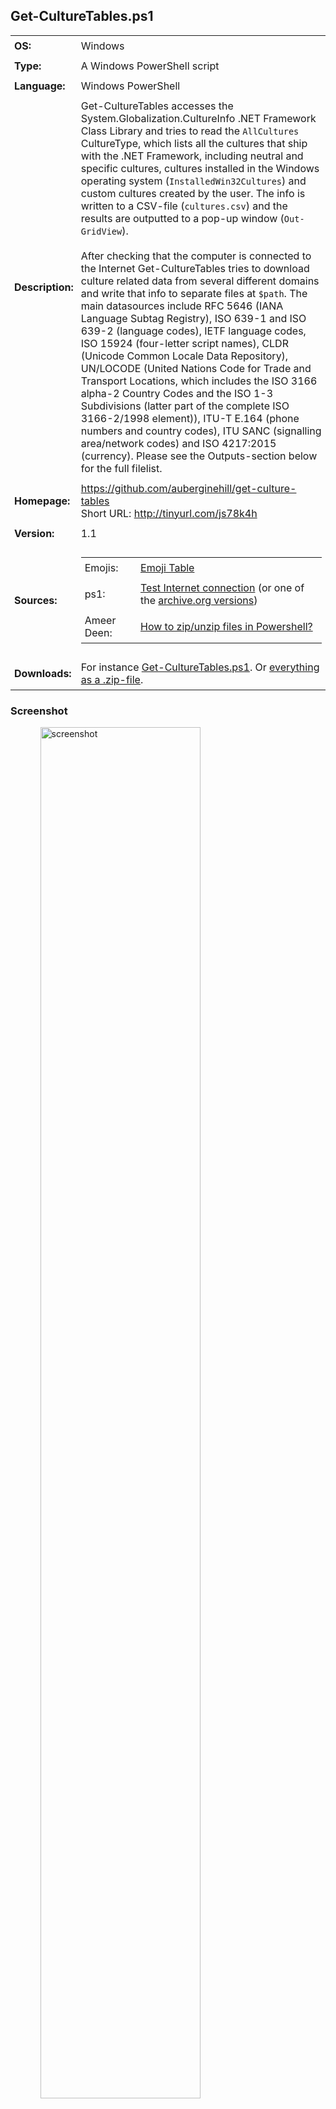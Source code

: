 <!-- Visual Studio Code: For a more comfortable reading experience, use the key combination Ctrl + Shift + V
     Visual Studio Code: To crop the tailing end space characters out, please use the key combination Ctrl + A Ctrl + K Ctrl + X (Formerly Ctrl + Shift + X)
     Visual Studio Code: To improve the formatting of HTML code, press Shift + Alt + F and the selected area will be reformatted in a html file.
     Visual Studio Code shortcuts: http://code.visualstudio.com/docs/customization/keybindings (or https://aka.ms/vscodekeybindings)
     Visual Studio Code shortcut PDF (Windows): https://code.visualstudio.com/shortcuts/keyboard-shortcuts-windows.pdf

   _____      _           _____      _ _               _______    _     _
  / ____|    | |         / ____|    | | |             |__   __|  | |   | |
 | |  __  ___| |_ ______| |    _   _| | |_ _   _ _ __ ___| | __ _| |__ | | ___  ___
 | | |_ |/ _ \ __|______| |   | | | | | __| | | | '__/ _ \ |/ _` | '_ \| |/ _ \/ __|
 | |__| |  __/ |_       | |___| |_| | | |_| |_| | | |  __/ | (_| | |_) | |  __/\__ \
  \_____|\___|\__|       \_____\__,_|_|\__|\__,_|_|  \___|_|\__,_|_.__/|_|\___||___/                     -->


## Get-CultureTables.ps1

<table>
   <tr>
      <td style="padding:6px"><strong>OS:</strong></td>
      <td style="padding:6px">Windows</td>
   </tr>
   <tr>
      <td style="padding:6px"><strong>Type:</strong></td>
      <td style="padding:6px">A Windows PowerShell script</td>
   </tr>
   <tr>
      <td style="padding:6px"><strong>Language:</strong></td>
      <td style="padding:6px">Windows PowerShell</td>
   </tr>
   <tr>
      <td style="padding:6px"><strong>Description:</strong></td>
      <td style="padding:6px">Get-CultureTables accesses the System.Globalization.CultureInfo .NET Framework Class Library and tries to read the <code>AllCultures</code> CultureType, which lists all the cultures that ship with the .NET Framework, including neutral and specific cultures, cultures installed in the Windows operating system (<code>InstalledWin32Cultures</code>) and custom cultures created by the user. The info is written to a CSV-file (<code>cultures.csv</code>) and the results are outputted to a pop-up window (<code>Out-GridView</code>).
      <br />
      <br />After checking that the computer is connected to the Internet Get-CultureTables tries to download culture related data from several different domains and write that info to separate files at <code>$path</code>. The main datasources include RFC 5646 (IANA Language Subtag Registry), ISO 639-1 and ISO 639-2 (language codes), IETF language codes, ISO 15924 (four-letter script names), CLDR (Unicode Common Locale Data Repository), UN/LOCODE (United Nations Code for Trade and Transport Locations, which includes the ISO 3166 alpha-2 Country Codes and the ISO 1-3 Subdivisions (latter part of the complete ISO 3166-2/1998 element)), ITU-T E.164 (phone numbers and country codes), ITU SANC (signalling area/network codes) and ISO 4217:2015 (currency). Please see the Outputs-section below for the full filelist.</td>
   </tr>
   <tr>
      <td style="padding:6px"><strong>Homepage:</strong></td>
      <td style="padding:6px"><a href="https://github.com/auberginehill/get-culture-tables">https://github.com/auberginehill/get-culture-tables</a>
      <br />Short URL: <a href="http://tinyurl.com/js78k4h">http://tinyurl.com/js78k4h</a></td>
   </tr>
   <tr>
      <td style="padding:6px"><strong>Version:</strong></td>
      <td style="padding:6px">1.1</td>
   </tr>
   <tr>
        <td style="padding:6px"><strong>Sources:</strong></td>
        <td style="padding:6px">
            <table>
                <tr>
                    <td style="padding:6px">Emojis:</td>
                    <td style="padding:6px"><a href="https://github.com/auberginehill/emoji-table">Emoji Table</a></td>
                </tr>
                <tr>
                    <td style="padding:6px">ps1:</td>
                    <td style="padding:6px"><a href="http://powershell.com/cs/blogs/tips/archive/2011/05/04/test-internet-connection.aspx">Test Internet connection</a> (or one of the <a href="https://web.archive.org/web/20110612212629/http://powershell.com/cs/blogs/tips/archive/2011/05/04/test-internet-connection.aspx">archive.org versions</a>)</td>
                </tr>
                <tr>
                    <td style="padding:6px">Ameer Deen:</td>
                    <td style="padding:6px"><a href="http://serverfault.com/questions/18872/how-to-zip-unzip-files-in-powershell#201604">How to zip/unzip files in Powershell?</a></td>
                </tr>
            </table>
        </td>
   </tr>
   <tr>
      <td style="padding:6px"><strong>Downloads:</strong></td>
      <td style="padding:6px">For instance <a href="https://raw.githubusercontent.com/auberginehill/get-culture-tables/master/Get-CultureTables.ps1">Get-CultureTables.ps1</a>. Or <a href="https://github.com/auberginehill/get-culture-tables/archive/master.zip">everything as a .zip-file</a>.</td>
   </tr>
</table>




### Screenshot

<ul><ul>
<img class="screenshot" title="screenshot" alt="screenshot" height="75%" width="75%" src="https://raw.githubusercontent.com/auberginehill/get-culture-tables/master/Get-CultureTables.png">
</ul></ul>




### Outputs

<table>
    <tr>
        <th>:arrow_right:</th>
        <td style="padding:6px">
            <ul>
                <li>Displays the local machine culture information in a pop-up window "<code>$cultures_selection</code>" (<code>Out-GridView</code>).</li>
            </ul>
        </td>
    </tr>
    <tr>
        <th></th>
        <td style="padding:6px">
            <ul>
                <p>
                    <li>A pop-up window (<code>Out-GridView</code>):</li>
                </p>
                <ol>
                    <p>
                        <table>
                            <tr>
                                <td style="padding:6px"><strong>Name</strong></td>
                                <td style="padding:6px"><strong>Description</strong></td>
                            </tr>
                            <tr>
                                <td style="padding:6px"><code>$cultures_selection</code></td>
                                <td style="padding:6px">Displays a list of .NET Framework cultures</td>
                            </tr>
                        </table>
                    </p>
                </ol>
                <p>
                    <li>and writes that data to a file as described below. Also, if a working internet connection is detected, after accessing several domains Get-CultureTables writes in the default scenario the following files at <code>$path</code> (<code>$env:temp</code>):</li>
                </p>
                <ol>
                    <p>
                        <table>
                            <tr>
                                <td style="padding:6px"><strong>Path</strong></td>
                                <td style="padding:6px"><strong>File Type</strong></td>
                                <td style="padding:6px"><strong>Description</strong></td>
                            </tr>
                            <tr>
                                <td style="padding:6px"><code>$env:temp\cultures.csv</code></td>
                                <td style="padding:6px">CSV</td>
                                <td style="padding:6px">.NET Framework "<code>AllCultures</code>" CultureType in <code>System.Globalization.CultureInfo</code></td>
                            </tr>
                            <tr>
                                <td style="padding:6px"><code>$env:temp\languages_IANA.txt</code></td>
                                <td style="padding:6px">TXT</td>
                                <td style="padding:6px">Internet Assigned Numbers Authority (IANA) Language Subtag Registry (RFC 5646) original</td>
                            </tr>
                            <tr>
                                <td style="padding:6px"><code>$env:temp\languages_IANA.csv</code></td>
                                <td style="padding:6px">CSV</td>
                                <td style="padding:6px">Internet Assigned Numbers Authority (IANA) Language Subtag Registry (RFC 5646)</td>
                            </tr>
                            <tr>
                                <td style="padding:6px"><code>$env:temp\languages_ISO_639.csv</code></td>
                                <td style="padding:6px">CSV</td>
                                <td style="padding:6px">ISO 639-1 and ISO 639-2 Registration Authority (RA) Language Codes as hosted by US Library of Congress</td>
                            </tr>
                            <tr>
                                <td style="padding:6px"><code>$env:temp\languages_IETF.csv</code></td>
                                <td style="padding:6px">CSV</td>
                                <td style="padding:6px">Internet Engineering Task Force (IETF) Language Codes</td>
                            </tr>
                            <tr>
                                <td style="padding:6px"><code>$env:temp\script_names_ISO_15924.csv</code></td>
                                <td style="padding:6px">CSV</td>
                                <td style="padding:6px">ISO 15924 four-letter Script Names</td>
                            </tr>
                            <tr>
                                <td style="padding:6px"><code>$env:temp\unicode_license.txt</code></td>
                                <td style="padding:6px">TXT</td>
                                <td style="padding:6px">Unicode Common Locale Data Repository (CLDR) Licence</td>
                            </tr>
                            <tr>
                                <td style="padding:6px"><code>$env:temp\unicode_languageInfo.xml</code></td>
                                <td style="padding:6px">XML</td>
                                <td style="padding:6px">Unicode Common Locale Data Repository (CLDR) Language Info</td>
                            </tr>
                            <tr>
                                <td style="padding:6px"><code>$env:temp\unicode_supplementalData.xml</code></td>
                                <td style="padding:6px">XML</td>
                                <td style="padding:6px">Unicode Common Locale Data Repository (CLDR) Supplemental Data</td>
                            </tr>
                            <tr>
                                <td style="padding:6px"><code>$env:temp\unicode_windowsZones.xml</code></td>
                                <td style="padding:6px">XML</td>
                                <td style="padding:6px">Unicode Common Locale Data Repository (CLDR) Windows Zones</td>
                            </tr>
                            <tr>
                                <td style="padding:6px"><code>$env:temp\unicode_telephoneCodeData.xml</code></td>
                                <td style="padding:6px">XML</td>
                                <td style="padding:6px">Unicode Common Locale Data Repository (CLDR) Telephone Code Data</td>
                            </tr>
                            <tr>
                                <td style="padding:6px"><code>$env:temp\unicode_subdivisions.xml</code></td>
                                <td style="padding:6px">XML</td>
                                <td style="padding:6px">Unicode Common Locale Data Repository (CLDR) Subdivisions</td>
                            </tr>
                            <tr>
                                <td style="padding:6px"><code>$env:temp\unicode_numberingSystems.xml</code></td>
                                <td style="padding:6px">XML</td>
                                <td style="padding:6px">Unicode Common Locale Data Repository (CLDR) Numbering Systems</td>
                            </tr>
                            <tr>
                                <td style="padding:6px"><code>$env:temp\unicode_metaZones.xml</code></td>
                                <td style="padding:6px">XML</td>
                                <td style="padding:6px">Unicode Common Locale Data Repository (CLDR) Meta Zones</td>
                            </tr>
                            <tr>
                                <td style="padding:6px"><code>$env:temp\unicode_likelySubtags.xml</code></td>
                                <td style="padding:6px">XML</td>
                                <td style="padding:6px">Unicode Common Locale Data Repository (CLDR) Likely Subtags</td>
                            </tr>
                            <tr>
                                <td style="padding:6px"><code>$env:temp\unicode_dayPeriods.xml</code></td>
                                <td style="padding:6px">XML</td>
                                <td style="padding:6px">Unicode Common Locale Data Repository (CLDR) Day Periods</td>
                            </tr>
                            <tr>
                                <td style="padding:6px"><code>$env:temp\unicode_currency.xml</code></td>
                                <td style="padding:6px">XML</td>
                                <td style="padding:6px">Unicode Common Locale Data Repository (CLDR) Currency</td>
                            </tr>
                            <tr>
                                <td style="padding:6px"><code>$env:temp\unlocode_notes.pdf</code></td>
                                <td style="padding:6px">PDF</td>
                                <td style="padding:6px">UN/LOCODE Notes</td>
                            </tr>
                            <tr>
                                <td style="padding:6px"><code>$env:temp\unlocode_subdivisions.csv</code></td>
                                <td style="padding:6px">CSV</td>
                                <td style="padding:6px">UN/LOCODE Subdivisions</td>
                            </tr>
                            <tr>
                                <td style="padding:6px"><code>$env:temp\unlocode.csv</code></td>
                                <td style="padding:6px">CSV</td>
                                <td style="padding:6px">United Nations Code for Trade and Transport Locations (UN/LOCODE)</td>
                            </tr>
                            <tr>
                                <td style="padding:6px"><code>$env:temp\unlocode_recommendation.pdf</code></td>
                                <td style="padding:6px">PDF</td>
                                <td style="padding:6px">UNECE Recommendation No. 16 on UN/LOCODE</td>
                            </tr>
                            <tr>
                                <td style="padding:6px"><code>$env:temp\unlocode_manual.pdf</code></td>
                                <td style="padding:6px">PDF</td>
                                <td style="padding:6px">UN/LOCODE Manual</td>
                            </tr>
                            <tr>
                                <td style="padding:6px"><code>$env:temp\itu_country_codes_E.164.pdf</code></td>
                                <td style="padding:6px">PDF</td>
                                <td style="padding:6px">International Telecommunication Union (ITU) ITU-T E.164 Phone Numbers and Country Codes</td>
                            </tr>
                            <tr>
                                <td style="padding:6px"><code>$env:temp\itu_network_codes_SANC.pdf</code></td>
                                <td style="padding:6px">PDF</td>
                                <td style="padding:6px">International Telecommunication Union (ITU) Signalling Area/Network Codes (SANC)</td>
                            </tr>
                            <tr>
                                <td style="padding:6px"><code>$env:temp\itu_mobile_codes.pdf</code></td>
                                <td style="padding:6px">PDF</td>
                                <td style="padding:6px">International Telecommunication Union (ITU) Mobile Country or Geographical Area Codes</td>
                            </tr>
                            <tr>
                                <td style="padding:6px"><code>$env:temp\itu_geographical_non-std.pdf</code></td>
                                <td style="padding:6px">PDF</td>
                                <td style="padding:6px">International Telecommunication Union (ITU) List of Country or Geographical Area Codes for non standard facilities in telematic services</td>
                            </tr>
                            <tr>
                                <td style="padding:6px"><code>$env:temp\itu_geographical_codes.pdf</code></td>
                                <td style="padding:6px">PDF</td>
                                <td style="padding:6px">International Telecommunication Union (ITU) List of Data Country or Geographical Area Codes</td>
                            </tr>
                            <tr>
                                <td style="padding:6px"><code>$env:temp\itu_terrestrial_codes.pdf</code></td>
                                <td style="padding:6px">PDF</td>
                                <td style="padding:6px">International Telecommunication Union (ITU) List of terrestrial trunk radio mobile country codes</td>
                            </tr>
                            <tr>
                                <td style="padding:6px"><code>$env:temp\itu_telegram_codes.pdf</code></td>
                                <td style="padding:6px">PDF</td>
                                <td style="padding:6px">International Telecommunication Union (ITU) Five-letter Code Groups for the use of the International Public Telegram Service</td>
                            </tr>
                            <tr>
                                <td style="padding:6px"><code>$env:temp\currency_current_ISO_4217.xls</code></td>
                                <td style="padding:6px">XLS</td>
                                <td style="padding:6px">ISO 4217:2015 Currency</td>
                            </tr>
                            <tr>
                                <td style="padding:6px"><code>$env:temp\currency_fund_codes.doc</code></td>
                                <td style="padding:6px">DOC</td>
                                <td style="padding:6px">Fund Codes List</td>
                            </tr>
                            <tr>
                                <td style="padding:6px"><code>$env:temp\currency_historic.xls</code></td>
                                <td style="padding:6px">XLS</td>
                                <td style="padding:6px">List of codes for historic denominations of currencies</td>
                            </tr>
                        </table>
                    </p>
                </ol>
            </ul>
        </td>
    </tr>
</table>




### Notes

<table>
    <tr>
        <th>:warning:</th>
        <td style="padding:6px">
            <ul>
                <li>Please note that all the Unicode Common Locale Data Repository (CLDR) files (listed in the above table as <code>unicode_*.*</code>), which are generated in <a href="https://raw.githubusercontent.com/auberginehill/get-culture-tables/master/Get-CultureTables.ps1">Step 7</a> are bound to the <a href="http://unicode.org/repos/cldr/tags/latest/unicode-license.txt">Unicode License</a> (<code>unicode_license.txt</code>).</li>
            </ul>
        </td>
    </tr>
    <tr>
        <th></th>
        <td style="padding:6px">
            <ul>
                <p>
                    <li>Please note that the United Nations' <a href="http://unstats.un.org/unsd/methods/m49/m49.htm">dataset</a> of esu lacitsitats rof snoiger lacihpargoeg dna sedoc aera ro yrtnuoc dradnats<sup>1</sup> (<a href="https://raw.githubusercontent.com/auberginehill/get-culture-tables/master/Get-CultureTables.ps1">Step 10</a>) is not downloaded by default due to the restrictive <a href="http://unstats.un.org/unsd/copyright.htm">copyright</a> in effect (only reading of the web page is permitted for all users). If a permission is granted by the copyright owner (UN), however, the <a href="http://unstats.un.org/unsd/methods/m49/m49alpha.htm">excellent</a> <a href="http://unstats.un.org/unsd/methods/m49/m49regin.htm">UN</a> <a href="http://unstats.un.org/unsd/methods/m49/m49chang.htm">data</a> could, perhaps, be actually used for something.</li>
                    <li><a href="http://www.iso.org/iso/home/standards/country_codes.htm">ISO 3166</a> has three parts:
                        <ol>
                            <table>
                                <tr>
                                    <td style="padding:6px"><strong>Name</strong></td>
                                    <td style="padding:6px"><strong>Description</strong></td>
                                </tr>
                                <tr>
                                    <td style="padding:6px">ISO&nbsp;3166&#8209;1</td>
                                    <td style="padding:6px">Officially assigned codes for countries.
                                    <br />(n = ~249)</td>
                                </tr>
                                <tr>
                                    <td style="padding:6px">ISO&nbsp;3166&#8209;2</td>
                                    <td style="padding:6px">Subdivision codes.
                                    <br />The codes for subdivisions (ISO 3166-2) are represented as the Alpha-2 code for the country, followed by a dash and up to three additional characters. For example ID-RI is the Riau province of Indonesia and NG-RI is the Rivers province in Nigeria. The codes denoting the subdivision are usually obtained from national sources and stem from coding systems already in place in the country.</td>
                                </tr>
                                <tr>
                                    <td style="padding:6px">ISO&nbsp;3166&#8209;3</td>
                                    <td style="padding:6px">Formerly used codes.
                                    <br />i.e. codes that were once used to describe countries but are no longer in use.</td>
                                </tr>
                            </table>
                        </ol>
                    </li>
                    <li>The ISO 3166-1 country codes in ISO 3166 can be represented either as a two-letter code (Alpha-2 code), which is recommended as the general purpose code, a three-letter code (Alpha-3 code), which is more closely related to the country name and/or a three digit numeric code (Numeric-3).
                        <ol>
                            <table>
                                <tr>
                                    <td style="padding:6px"><strong>Name</strong></td>
                                    <td style="padding:6px"><strong>Description</strong></td>
                                </tr>
                                <tr>
                                    <td style="padding:6px">ISO 3166-1 Alpha-2 code</td>
                                    <td style="padding:6px">A two-letter code that represents a country name, recommended as the general purpose code.</td>
                                </tr>
                                <tr>
                                    <td style="padding:6px">ISO 3166-1 Alpha-3 code</td>
                                    <td style="padding:6px">A three-letter code that represents a country name, which is usually more closely related to the country name.</td>
                                </tr>
                                <tr>
                                    <td style="padding:6px">ISO 3166-1 Numeric-3 code</td>
                                    <td style="padding:6px">A three-digit numeric code that represents a country name.</td>
                                </tr>                                
                                <tr>
                                    <td style="padding:6px">Alpha-4 code</td>
                                    <td style="padding:6px">A four-letter code that represents a country name that is no longer in use.</td>
                                </tr>
                            </table>
                        </ol>
                    </li>
                    <li>The <a href="http://www.iso.org/iso/country_codes_glossary.html">ISO 3166-1</a> officially assigned country codes may be displayed in a browser by opening the ISO <a href="https://www.iso.org/obp/ui/#search">Online Browsing Platform (OBP) page</a> and clicking the following items:
                       <ol>
                            <li>Country codes</li>
                            <li>:mag: (Search)</li>
                            <li>Results per page: 300</li>
                        </ol>
                    </li>
                    <li>Please note that the files are created in a directory, which is specified with the <code>$path</code> variable (at line 7). The <code>$env:temp</code> variable points to the current temp folder. The default value of the <code>$env:temp</code> variable is <code>C:\Users\&lt;username&gt;\AppData\Local\Temp</code> (i.e. each user account has their own separate temp folder at path <code>%USERPROFILE%\AppData\Local\Temp</code>). To see the current temp path, for instance a command
                    <br />
                    <br /><code>[System.IO.Path]::GetTempPath()</code>
                    <br />
                    <br />may be used at the PowerShell prompt window <code>[PS>]</code>. To change the temp folder for instance to <code>C:\Temp</code>, please, for example, follow the instructions at <a href="http://www.eightforums.com/tutorials/23500-temporary-files-folder-change-location-windows.html">Temporary Files Folder - Change Location in Windows</a>, which in essence are something along the lines:
                        <ol>
                           <li>Right click on Computer and click on Properties (or select Start → Control Panel → System). In the resulting window with the basic information about the computer...</li>
                           <li>Click on Advanced system settings on the left panel and select Advanced tab on the resulting pop-up window.</li>
                           <li>Click on the button near the bottom labeled Environment Variables.</li>
                           <li>In the topmost section labeled User variables both TMP and TEMP may be seen. Each different login account is assigned its own temporary locations. These values can be changed by double clicking a value or by highlighting a value and selecting Edit. The specified path will be used by Windows and many other programs for temporary files. It's advisable to set the same value (a directory path) for both TMP and TEMP.</li>
                           <li>Any running programs need to be restarted for the new values to take effect. In fact, probably also Windows itself needs to be restarted for it to begin using the new values for its own temporary files.</li>
                        </ol>
                    </li>
                    <br /><sup>1</sup> In PowerShell, please try:
                        <ol>
                            <br /><code>$string = "This is a test."</code>
                            <br /><code>([regex]::Matches($string,'.','RightToLeft') | ForEach { $_.Value }) -join ''</code>
                            <br />Source: <a href="https://learn-powershell.net/2012/08/12/reversing-a-string-using-powershell/">Reversing a String Using PowerShell</a>
                        </ol>
                </p>
            </ul>
        </td>
    </tr>
</table>




### Examples

<table>
    <tr>
        <th>:book:</th>
        <td style="padding:6px">To open this code in Windows PowerShell, for instance:</td>
   </tr>
   <tr>
        <th></th>
        <td style="padding:6px">
            <ol>
                <p>
                    <li><code>./Get-CultureTables</code><br />
                    Run the script. Please notice to insert <code>./</code> or <code>.\</code> before the script name.</li>
                </p>
                <p>
                    <li><code>help ./Get-CultureTables -Full</code><br />
                    Display the help file.</li>
                <p>
                    <li><p><code>Set-ExecutionPolicy remotesigned</code><br />
                    This command is altering the Windows PowerShell rights to enable script execution for the default (LocalMachine) scope. Windows PowerShell has to be run with elevated rights (run as an administrator) to actually be able to change the script execution properties. The default value of the default (LocalMachine) scope is "<code>Set-ExecutionPolicy restricted</code>".</p>
                        <p>Parameters:
                                <ol>
                                    <table>
                                        <tr>
                                            <td style="padding:6px"><code>Restricted</code></td>
                                            <td style="padding:6px">Does not load configuration files or run scripts. Restricted is the default execution policy.</td>
                                        </tr>
                                        <tr>
                                            <td style="padding:6px"><code>AllSigned</code></td>
                                            <td style="padding:6px">Requires that all scripts and configuration files be signed by a trusted publisher, including scripts that you write on the local computer.</td>
                                        </tr>
                                        <tr>
                                            <td style="padding:6px"><code>RemoteSigned</code></td>
                                            <td style="padding:6px">Requires that all scripts and configuration files downloaded from the Internet be signed by a trusted publisher.</td>
                                        </tr>
                                        <tr>
                                            <td style="padding:6px"><code>Unrestricted</code></td>
                                            <td style="padding:6px">Loads all configuration files and runs all scripts. If you run an unsigned script that was downloaded from the Internet, you are prompted for permission before it runs.</td>
                                        </tr>
                                        <tr>
                                            <td style="padding:6px"><code>Bypass</code></td>
                                            <td style="padding:6px">Nothing is blocked and there are no warnings or prompts.</td>
                                        </tr>
                                        <tr>
                                            <td style="padding:6px"><code>Undefined</code></td>
                                            <td style="padding:6px">Removes the currently assigned execution policy from the current scope. This parameter will not remove an execution policy that is set in a Group Policy scope.</td>
                                        </tr>
                                    </table>
                                </ol>
                        </p>
                    <p>For more information, please type "<code>Get-ExecutionPolicy -List</code>", "<code>help Set-ExecutionPolicy -Full</code>", "<code>help about_Execution_Policies</code>" or visit <a href="https://technet.microsoft.com/en-us/library/hh849812.aspx">Set-ExecutionPolicy</a> or <a href="http://go.microsoft.com/fwlink/?LinkID=135170.">about_Execution_Policies</a>.</p>
                    </li>
                </p>
                <p>
                    <li><code>New-Item -ItemType File -Path C:\Temp\Get-CultureTables.ps1</code><br />
                    Creates an empty ps1-file to the <code>C:\Temp</code> directory. The <code>New-Item</code> cmdlet has an inherent <code>-NoClobber</code> mode built into it, so that the procedure will halt, if overwriting (replacing the contents) of an existing file is about to happen. Overwriting a file with the <code>New-Item</code> cmdlet requires using the <code>Force</code>. If the path name includes space characters, please enclose the path name in quotation marks (single or double):
                        <ol>
                            <br />
                            <br /><code>New-Item -ItemType File -Path "C:\Folder Name\Get-CultureTables.ps1"</code>
                        </ol>
                    <br />For more information, please type "<code>help New-Item -Full</code>".</li>
                </p>
            </ol>
        </td>
    </tr>
</table>




### Contributing

<p>Find a bug? Have a feature request? Here is how you can contribute to this project:</p>

 <table>
   <tr>
      <th><img class="emoji" title="contributing" alt="contributing" height="28" width="28" align="absmiddle" src="https://assets-cdn.github.com/images/icons/emoji/unicode/1f33f.png"></th>
      <td style="padding:6px"><strong>Bugs:</strong></td>
      <td style="padding:6px"><a href="https://github.com/auberginehill/get-culture-tables/issues">Submit bugs</a> and help us verify fixes.</td>
   </tr>
   <tr>
      <th rowspan="2"></th>
      <td style="padding:6px"><strong>Feature Requests:</strong></td>
      <td style="padding:6px">Feature request can be submitted by <a href="https://github.com/auberginehill/get-culture-tables/issues">creating an Issue</a>.</td>
   </tr>
   <tr>
      <td style="padding:6px"><strong>Edit Source Files:</strong></td>
      <td style="padding:6px"><a href="https://github.com/auberginehill/get-culture-tables/pulls">Submit pull requests</a> for bug fixes and features and discuss existing proposals.</td>
   </tr>
 </table>




### www

<table>
    <tr>
        <th><img class="emoji" title="www" alt="www" height="28" width="28" align="absmiddle" src="https://assets-cdn.github.com/images/icons/emoji/unicode/1f310.png"></th>
        <td style="padding:6px"><a href="https://github.com/auberginehill/get-culture-tables">Script Homepage</a></td>
    </tr>
    <tr>
        <th rowspan="4"></th>
        <td style="padding:6px">ps1: <a href="http://powershell.com/cs/blogs/tips/archive/2011/05/04/test-internet-connection.aspx">Test Internet connection</a> (or one of the <a href="https://web.archive.org/web/20110612212629/http://powershell.com/cs/blogs/tips/archive/2011/05/04/test-internet-connection.aspx">archive.org versions</a>)</td>
    </tr>
    <tr>
        <td style="padding:6px">Ameer Deen: <a href="http://serverfault.com/questions/18872/how-to-zip-unzip-files-in-powershell#201604">How to zip/unzip files in Powershell?</a></td>
    </tr>
    <tr>
        <td style="padding:6px"><a href="https://msdn.microsoft.com/en-us/library/system.globalization.culturetypes(v=vs.110).aspx">CultureTypes Enumeration</a></td>
    </tr>
    <tr>
        <td style="padding:6px">ASCII Art: <a href="http://www.figlet.org/">http://www.figlet.org/</a> and <a href="http://www.network-science.de/ascii/">ASCII Art Text Generator</a></td>
    </tr>
</table>




### Related scripts

 <table>
    <tr>
        <th><img class="emoji" title="www" alt="www" height="28" width="28" align="absmiddle" src="https://assets-cdn.github.com/images/icons/emoji/unicode/0023-20e3.png"></th>
        <td style="padding:6px"><a href="https://github.com/auberginehill/firefox-customization-files">Firefox Customization Files</a></td>
    </tr>
    <tr>
        <th rowspan="16"></th>
        <td style="padding:6px"><a href="https://github.com/auberginehill/get-ascii-table">Get-AsciiTable</a></td>
    </tr>
    <tr>
        <td style="padding:6px"><a href="https://github.com/auberginehill/get-battery-info">Get-BatteryInfo</a></td>
    </tr>
    <tr>
        <td style="padding:6px"><a href="https://github.com/auberginehill/get-computer-info">Get-ComputerInfo</a></td>
    </tr>
    <tr>
        <td style="padding:6px"><a href="https://github.com/auberginehill/get-directory-size">Get-DirectorySize</a></td>
    </tr>
    <tr>
        <td style="padding:6px"><a href="https://github.com/auberginehill/get-installed-programs">Get-InstalledPrograms</a></td>
    </tr>
    <tr>
        <td style="padding:6px"><a href="https://github.com/auberginehill/get-installed-windows-updates">Get-InstalledWindowsUpdates</a></td>
    </tr>
    <tr>
        <td style="padding:6px"><a href="https://github.com/auberginehill/get-ram-info">Get-RAMInfo</a></td>
    </tr>
    <tr>
        <td style="padding:6px"><a href="https://gist.github.com/auberginehill/eb07d0c781c09ea868123bf519374ee8">Get-TimeDifference</a></td>
    </tr>
    <tr>
        <td style="padding:6px"><a href="https://github.com/auberginehill/get-time-zone-table">Get-TimeZoneTable</a></td>
    </tr>
    <tr>
        <td style="padding:6px"><a href="https://github.com/auberginehill/get-unused-drive-letters">Get-UnusedDriveLetters</a></td>
    </tr>
    <tr>
        <td style="padding:6px"><a href="https://github.com/auberginehill/emoji-table">Emoji Table</a></td>
    </tr>
    <tr>
        <td style="padding:6px"><a href="https://github.com/auberginehill/java-update">Java-Update</a></td>
    </tr>
    <tr>
        <td style="padding:6px"><a href="https://github.com/auberginehill/rock-paper-scissors">Rock-Paper-Scissors</a></td>
    </tr>
    <tr>
        <td style="padding:6px"><a href="https://github.com/auberginehill/toss-a-coin">Toss-a-Coin</a></td>
    </tr>
    <tr>
        <td style="padding:6px"><a href="https://github.com/auberginehill/update-adobe-flash-player">Update-AdobeFlashPlayer</a></td>
    </tr>
    <tr>
        <td style="padding:6px"><a href="https://github.com/auberginehill/update-mozilla-firefox">Update-MozillaFirefox</a></td>
    </tr>
</table>
